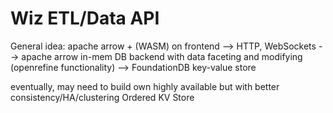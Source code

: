 # Wiz ETL/Data API

General idea: apache arrow + (WASM) on frontend --> HTTP, WebSockets --> apache arrow in-mem DB backend with data faceting and modifying (openrefine functionality) --> FoundationDB key-value store

eventually, may need to build own highly available but with better consistency/HA/clustering Ordered KV Store